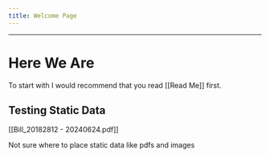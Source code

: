 ```yaml
---
title: Welcome Page
---
```

***
# Here We Are

To start with I would recommend that you read [[Read Me]] first.

## Testing Static Data

[[Bill_20182812 - 20240624.pdf]]

Not sure where to place static data like pdfs and images 